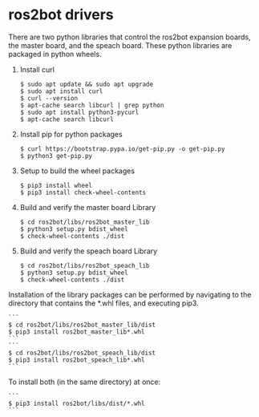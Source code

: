 # ros2bot drivers

There are two python libraries that control the ros2bot expansion boards, the master board, 
and the speach board. These python libraries are packaged in python wheels.

1.  Install curl

    ```
    $ sudo apt update && sudo apt upgrade
    $ sudo apt install curl
    $ curl --version
    $ apt-cache search libcurl | grep python
    $ sudo apt install python3-pycurl
    $ apt-cache search libcurl
    ```

2.  Install pip for python packages

    ```
    $ curl https://bootstrap.pypa.io/get-pip.py -o get-pip.py
    $ python3 get-pip.py
    ```

3.  Setup to build the wheel packages

    ```
    $ pip3 install wheel
    $ pip3 install check-wheel-contents
    ```

4.  Build and verify the master board Library

    ```
    $ cd ros2bot/libs/ros2bot_master_lib      
    $ python3 setup.py bdist_wheel 
    $ check-wheel-contents ./dist
    ```

5.  Build and verify the speach board Library

    ```
    $ cd ros2bot/libs/ros2bot_speach_lib         
    $ python3 setup.py bdist_wheel 
    $ check-wheel-contents ./dist
    ```

Installation of the library packages can be performed by navigating to
the directory that contains the *.whl files, and executing pip3.

    ```
    $ cd ros2bot/libs/ros2bot_master_lib/dist
    $ pip3 install ros2bot_master_lib*.whl
    ```
    ```
    $ cd ros2bot/libs/ros2bot_speach_lib/dist
    $ pip3 install ros2bot_speach_lib*.whl
    ```

To install both (in the same directory) at once:

    ```
    $ pip3 install ros2bot/libs/dist/*.whl
    ```